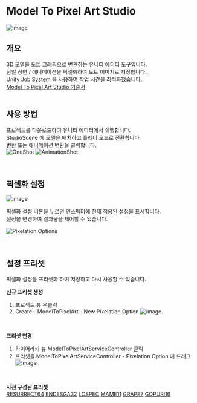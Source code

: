 # Model To Pixel Art Studio
![image](https://github.com/user-attachments/assets/a65ee227-1d91-457f-b706-e3866032dec0)

## 개요
3D 모델을 도트 그래픽으로 변환하는 유니티 에디터 도구입니다.</br>
단일 장면 / 애니메이션을 픽셀화하여 도트 이미지로 저장합니다.</br>
Unity Job System 을 사용하여 작업 시간을 최적화했습니다.</br>
[Model To Pixel Art Studio 기술서](https://pleasant-cashew-a83.notion.site/Model-To-Pixel-Art-Studio-1878362504a780e1893fdec2ae534ebe)
</br>
</br>

## 사용 방법
프로젝트를 다운로드하여 유니티 에디터에서 실행합니다.</br>
StudioScene 에 모델을 배치하고 플레이 모드로 전환합니다.</br>
변환 또는 애니메이션 변환을 클릭합니다.</br>
![OneShot](https://github.com/user-attachments/assets/2bbd0f4c-b432-40a0-873f-d49cb55dd818)
![AnimationShot](https://github.com/user-attachments/assets/0c6ae456-f3dd-4009-8e46-c011d99858ae)


</br>

## 픽셀화 설정</br>
![image](https://github.com/user-attachments/assets/b2094f2d-6847-4d91-9866-c21a69aa42c7)

픽셀화 설정 버튼을 누르면 인스펙터에 현재 적용된 설정을 표시합니다.</br>
설정을 변경하여 결과물을 제어할 수 있습니다.</br>

![Pixelation Options](https://github.com/user-attachments/assets/ffd657bb-3854-413a-aba6-0dd83ac443b8)

</br>

## 설정 프리셋</br>
픽셀화 설정을 프리셋화 하여 저장하고 다시 사용할 수 있습니다.</br>

**신규 프리셋 생성**
1. 프로젝트 뷰 우클릭
2. Create - ModelToPixelArt - New Pixelation Option
![image](https://github.com/user-attachments/assets/bfa63672-9b74-4061-8095-5d331dfe1a0e)

</br>

**프리셋 변경**</br>
1. 하이어라키 뷰 ModelToPixelArtServiceController 클릭
2. 프리셋을 ModelToPixelArtServiceController - Pixelation Option 에 드래그
![image](https://github.com/user-attachments/assets/c6a51a82-5773-47f2-b01e-27ceda4f630a)



</br>

**사전 구성된 프리셋**</br>
[RESURRECT64](https://lospec.com/palette-list/resurrect-64) 
[ENDESGA32](https://lospec.com/palette-list/endesga-32) 
[LOSPEC](https://lospec.com/palette-list/lospec500) 
[MAME11](https://lospec.com/palette-list/mame11) 
[GRAPE7](https://lospec.com/palette-list/grape-7) 
[GOPURI16](https://lospec.com/palette-list/gopuri16)
